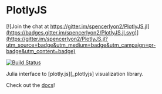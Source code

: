 # PlotlyJS

[![Join the chat at https://gitter.im/spencerlyon2/PlotlyJS.jl](https://badges.gitter.im/spencerlyon2/PlotlyJS.jl.svg)](https://gitter.im/spencerlyon2/PlotlyJS.jl?utm_source=badge&utm_medium=badge&utm_campaign=pr-badge&utm_content=badge)

[![Build Status](https://travis-ci.org/spencerlyon2/PlotlyJS.jl.svg?branch=master)](https://travis-ci.org/spencerlyon2/PlotlyJS.jl)

Julia interface to [plotly.js][_plotlyjs] visualization library.

Check out the [docs](http://spencerlyon.com/PlotlyJS.jl/)!
